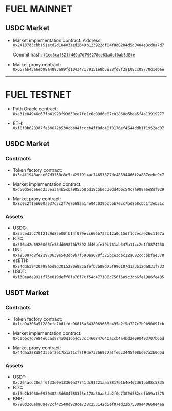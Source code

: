 # FUEL MAINNET

## USDC Market

* Market implementation contract:
    Address: `0x24137d3cbb151ecd2d10403aed2649b123922df04f8d0204d5d0404e3cd8a7d7`

    Commit hash: [ `f1ed6caf52ff469a7d796278de63a0cf0ab5d0fe` ](https://github.com/Swaylend/swaylend-monorepo/tree/f1ed6caf52ff469a7d796278de63a0cf0ab5d0fe)

* Market proxy contract: `0x657ab45a6eb98a4893a99fd104347179151e8b3828fd8f2a108cc09770d1ebae`

---

# FUEL TESTNET
* Pyth Oracle contract: `0xe31e04946c67fb41923f93d50ee7fc1c6c99d6e07c02860c6bea5f4a13919277`

* ETH: `0xf8f8b6283d7fa5b672b530cbb84fcccb4ff8dc40f8176ef4544ddb1f1952ad07`

## USDC Market

### Contracts

* Token factory contract: `0x3e4f1948aece07d3f30c8c5c425f914ac74653827de48394466f2a887eebe9c7`

* Market implementation contract: `0xd50d5ece6ed235ea3a4b5cba9853b8bd18c5bec30dd4b6c54c7a989a6e8df929`

* Market proxy contract: `0x8c0c2f1eb600a537d5c2f7e75682a14e04c039bccbb7ecc7bd868cbc1f3eb31c`

### Assets

* USDC: `0x3aced3c270121c9d85e00fb14f079ecc666b733b12a0d15df1c2ecae26c1167a`
* BTC: `0x506442d6926065fe53dd09870b7392dd46bfe39b761ab347b11cc2e1f8874250`
* UNI: `0xa95097d8fe21970639e543db9b7f590aa678f325bce3dbc12a682cdcbbfae378`
* ezETH: `0x24dd639420a98a5d9d3015280e82cafefb3b88d75f996107d1a3b12da831f733`
* USDT: `0xf30eade9911f75e819deff8fa76f7cf54c477180c756f5a9c3db6fe1986fe485`

## USDT Market

### Contracts

* Token factory contract: `0x1ea9a306a5f280cfe7bd1fdc96815a6438069668e495a2f5a727c7b9b90691cb`

* Market implementation contract: `0xc0bbc7d7e84e6cad874a0d1bb4c53cc46084764baccb4a4bd2e090493707b6bd`

* Market proxy contract: `0x44daa228d84335bf2e17b1af1cf7f9de73266977affe6c3445f08bd07a2b0d5d`

### Assets

* USDT: `0xc264acd28eaf6f33e0e13360a37741dc91221aaa8817e1b4e462d61bb08c5835`
* BTC: `0xf3e2b3960e0930402a5d6047883f5c178a30aa5db2f0d7302d582cefb59a1575`
* BNB: `0x790d2c0eb869e72cf42540d928ce728c253142d5ef07ed22b75009e40660e4ea`
